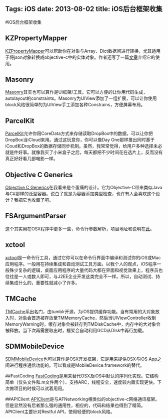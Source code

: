 Tags: iOS
date: 2013-08-02
title: iOS后台框架收集
---

#iOS后台框架收集
## KZPropertyMapper
[KZPropertyMapper](https://github.com/krzysztofzablocki/KZPropertyMapper)可以帮助你在对象与Array、Dict数据间进行转换，尤其适用于将json对象转换成objective-c中的实体对象。作者还写了一篇[文章](http://www.merowing.info/2013/07/stop-writing-data-parsing-code-in-your-apps/)介绍它的使用。

## Masonry
[Masonry](https://github.com/cloudkite/Masonry)其实也可以算作是UI框架/工具。它可以方便的让你用代码生成，autolayout的constraints。Masonry为UIView添加了一组扩展，可以让你使用block风格很简单的为UIView手工添加各种Constrains，方便屏幕布局。

## ParcelKit
[ParcelKit](https://github.com/overcommitted/ParcelKit)允许你用CoreData方式来存储读取DropBox中的数据，可以让你把DropBox当iCloud来用。通过这玩意你，你可以像Day One那样推出同时基于iCoud和DropBox的数据存储同步机制。虽然，我常常觉得，给用户多种选择未必就是件好事。就像我买了小米盒子之后，每天都把不少时间花在选片上，反而没有真正好好看几部电影一样。

## Objective C Generics
[Objective C Generics](https://github.com/tomersh/Objective-C-Generics)在我看来是个蛋痛的设计。它为Objective-C带来类似Java与C#那样的泛型容器。说白了就是为容器添加类型检查，也许有人会喜欢这个设计？我把它也收藏了吧。

## FSArgumentParser
这个其实用在OSX程序中更多一些，命令行参数解析，项目地址和说明在[此](http://nserror.github.io/ArgumentParser/)。

## xctool
[xctool](https://github.com/facebook/xctool)是一命令行工具，通过它你可以在命令行界面中编译和测试你的iOS或Mac应用程序。一般用在持续集成和自动测试工具方面。以我个人的观点，iOS程序一般殊少复杂的逻辑，桌面应用程序的大量代码大都在界面和视觉效果上，程序员也往往是一人或数人即可，与J2EE企业开发这类完全不一样。所以，自动测试、持续集成什么的，重要性就减小了许多。

## TMCache
[TMCache](https://github.com/tumblr/TMCache)系出名门，由tumblr开源，为iOS提供缓存功能。当有常用的大对象放入时，对象会首选被存放至TMMemoryCache，然后当UIViewController收到MemoryWarning时，缓存对象会被转存到TMDiskCache中，内存中的大对象会被释放。当下次再需要取出时，框架会自动利用GCD从DIsk中再行加载。

## SDMMobileDevice
[SDMMobileDevice](https://github.com/samdmarshall/SDMMobileDevice)也可以算作是OSX开发框架，它是用来提供OSX与iOS App之间进行程序通信功能的。可以看成是MobileDevice.framework的替代。

##FastCoding
[FastCoding](https://github.com/nicklockwood/FastCoding)是用来替代OSX及iOS中默认的序列化实现。它结构简单（仅头文件和.m文件两个）、支持ARC，线程安全，速度较内置实现更快。下次做项目的时候可以试着用用。

##APIClient
[APIClient](https://github.com/klaaspieter/APIClient)是与AFNetworking相类似的objective-c网络通讯框架。但是显然没有后者那么强的通用性，相应的，代码和结果也得到了精简。APIClient主要针对Restful API，使用轻便的block风格。
